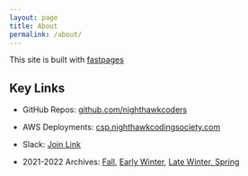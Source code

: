 ```yaml
---
layout: page
title: About
permalink: /about/
---
```


This site is built with [fastpages](https://github.com/fastai/fastpages)

<style>
footer {
          background-color: #181818;
      } 
.timer {
  width: 200px;
  border: solid 1px #ffffff;
  border-radius: 6px;
  position: fixed;
  top: 50%;
  left: 20px;
}

.timer .inner {
  height: 15px;
  animation: timer-start;
  animation-duration: 40s;
  animation-iteration-count: 1;
  animation-fill-mode: forwards;
  animation-play-state: paused;
  animation-timing-function: linear;
  border-radius: 6px;
}

@keyframes timer-start {
  0% {
    width: 0%;
    background: #F00;
  }
  100% {
    width: 100%;
    background: #1DB954;
  }
}
</style>

## Key Links

- GitHub Repos:  <a href="https://github.com/nighthawkcoders">github.com/nighthawkcoders</a>

- AWS Deployments: <a href="https://csa.nighthawkcodingsociety.com/">csp.nighthawkcodingsociety.com</a>

- Slack: <a href="https://join.slack.com/t/cs-p-hq/shared_invite/zt-1ejp2nekj-vIeGHTAKR13E~648nh2NRg">Join Link</a>

- 2021-2022 Archives: <a href="https://padlet.com/jmortensen7/csp2022tri1">Fall</a>, <a href="https://padlet.com/jmortensen7/csp2022tri2">Early Winter</a>, <a href="https://cspcoders.nighthawkcodingsociety.com/">Late     Winter, Spring</a>


<audio id="myAudio" autoplay loop>
  <source src="{{site.baseurl}}//audios/ebyt.mp3" type="audio/mpeg">
</audio>

